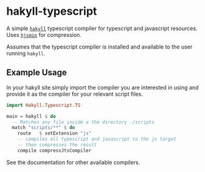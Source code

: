 # hakyll-typescript

A simple [`hakyll`](http://hackage.haskell.org/package/hakyll)
typescript compiler for typescript and javascript resources. Uses
[`hjsmin`](http://hackage.haskell.org/package/hjsmin) for compression.

Assumes that the typescript compiler is installed and available to the
user running `hakyll`.

## Example Usage

In your hakyll site simply import the compiler you are interested in using
and provide it as the compiler for your relevant script files.

```haskell
import Hakyll.Typescript.TS

main = hakyll $ do
  -- Matches any file inside a the directory ./scripts
  match "scripts/**" $ do
    route   $ setExtension "js"
    -- compiles all typescript and javascript to the js target
    -- then compresses the result
    compile compressJtsCompiler
```

See the documentation for other available compilers.

